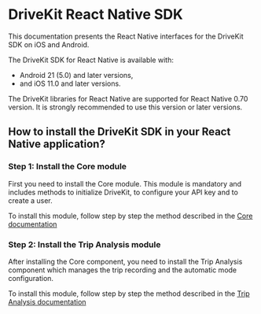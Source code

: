 # DriveKit React Native SDK

This documentation presents the React Native interfaces for the DriveKit SDK on iOS and Android.

The DriveKit SDK for React Native is available with:
- Android 21 (5.0) and later versions, 
- and iOS 11.0 and later versions.

The DriveKit libraries for React Native are supported for React Native 0.70 version. 
It is strongly recommended to use this version or later versions.

## How to install the DriveKit SDK in your React Native application?

### Step 1: Install the Core module

First you need to install the Core module. 
This module is mandatory and includes methods to initialize DriveKit, to configure your API key and to create a user.

To install this module, follow step by step the method described in the [Core documentation](./packages/core/README.md)

### Step 2: Install the Trip Analysis module

After installing the Core component, you need to install the Trip Analysis component which manages the trip recording and the automatic mode configuration.

To install this module, follow step by step the method described in the [Trip Analysis documentation](./packages/trip-analysis/README.md)
